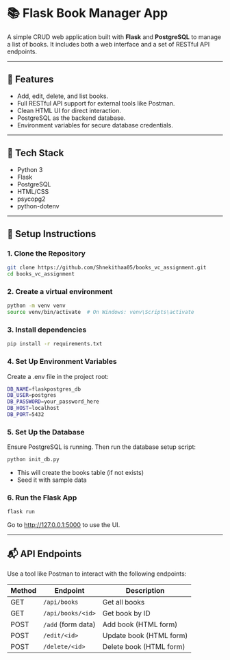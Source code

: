 # 📚 Flask Book Manager App

A simple CRUD web application built with **Flask** and **PostgreSQL** to manage a list of books. It includes both a web interface and a set of RESTful API endpoints.

---

## 🚀 Features

- Add, edit, delete, and list books.
- Full RESTful API support for external tools like Postman.
- Clean HTML UI for direct interaction.
- PostgreSQL as the backend database.
- Environment variables for secure database credentials.

---

## 🧱 Tech Stack

- Python 3
- Flask
- PostgreSQL
- HTML/CSS
- psycopg2
- python-dotenv

---

## 🔧 Setup Instructions

### 1. Clone the Repository

```bash
git clone https://github.com/Shnekithaa05/books_vc_assignment.git
cd books_vc_assignment
```

### 2. Create a virtual environment

```bash
python -m venv venv
source venv/bin/activate  # On Windows: venv\Scripts\activate
```

### 3. Install dependencies

```bash
pip install -r requirements.txt
```

### 4. Set Up Environment Variables

Create a .env file in the project root:
```bash
DB_NAME=flaskpostgres_db
DB_USER=postgres
DB_PASSWORD=your_password_here
DB_HOST=localhost
DB_PORT=5432
```

### 5. Set Up the Database

Ensure PostgreSQL is running. Then run the database setup script:

```bash
python init_db.py
```
- This will create the books table (if not exists)
- Seed it with sample data

### 6. Run the Flask App
```bash
flask run
```

Go to http://127.0.0.1:5000 to use the UI.

---

## 📬 API Endpoints

Use a tool like Postman to interact with the following endpoints:

| Method | Endpoint           | Description             |
| ------ | ------------------ | ----------------------- |
| GET    | `/api/books`       | Get all books           |
| GET    | `/api/books/<id>`  | Get book by ID          |
| POST   | `/add` (form data) | Add book (HTML form)    |
| POST   | `/edit/<id>`       | Update book (HTML form) |
| POST   | `/delete/<id>`     | Delete book (HTML form) |


